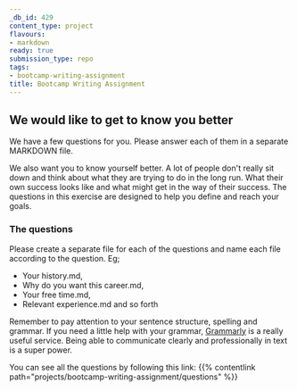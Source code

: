 ```yaml
---
_db_id: 429
content_type: project
flavours:
- markdown
ready: true
submission_type: repo
tags:
- bootcamp-writing-assignment
title: Bootcamp Writing Assignment
---
```


## We would like to get to know you better

We have a few questions for you. Please answer each of them in a separate MARKDOWN file.

We also want you to know yourself better. A lot of people don't really sit down and think about what they are trying to do in the long run. What their own success looks like and what might get in the way of their success. The questions in this exercise are designed to help you define and reach your goals.

### The questions

Please create a separate file for each of the questions and name each file according to the question. Eg; 
- Your history.md,
- Why do you want this career.md,
- Your free time.md, 
- Relevant experience.md and so forth

Remember to pay attention to your sentence structure, spelling and grammar. If you need a little help with your grammar, [Grammarly](https://app.grammarly.com/) is a really useful service. Being able to communicate clearly and professionally in text is a super power.

You can see all the questions by following this link: {{% contentlink path="projects/bootcamp-writing-assignment/questions" %}}